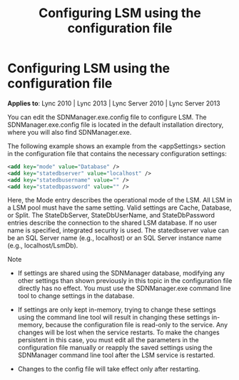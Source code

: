 ﻿---
title: Configuring LSM using the configuration file
TOCTitle: Configuring LSM using the configuration file
ms:assetid: 91a71769-df75-49a6-b305-8d202f6a5d12
ms:mtpsurl: https://msdn.microsoft.com/en-us/library/Dn785210(v=office.15)
ms:contentKeyID: 62952693
ms.date: 02/16/2015
mtps_version: v=office.15
dev_langs:
- xml
---

# Configuring LSM using the configuration file

**Applies to**: Lync 2010 | Lync 2013 | Lync Server 2010 | Lync Server 2013

You can edit the SDNManager.exe.config file to configure LSM. The SDNManager.exe.config file is located in the default installation directory, where you will also find SDNManager.exe.

The following example shows an example from the \<appSettings\> section in the configuration file that contains the necessary configuration settings:

```xml
<add key="mode" value="Database" />
<add key="statedbserver" value="localhost" />
<add key="statedbusername" value="" />
<add key="statedbpassword" value="" />
```

Here, the Mode entry describes the operational mode of the LSM. All LSM in a LSM pool must have the same setting. Valid settings are Cache, Database, or Split. The StateDbServer, StateDbUserName, and StateDbPassword entries describe the connection to the shared LSM database. If no user name is specified, integrated security is used. The statedbserver value can be an SQL Server name (e.g., localhost) or an SQL Server instance name (e.g., localhost/LsmDb).

> [!NOTE]
> <UL>
> <LI>
> <P>If settings are shared using the SDNManager database, modifying any other settings than shown previously in this topic in the configuration file directly has no effect. You must use the SDNManager.exe command line tool to change settings in the database.</P>
> <LI>
> <P>If settings are only kept in-memory, trying to change these settings using the command line tool will result in changing these settings in-memory, because the configuration file is read-only to the service. Any changes will be lost when the service restarts. To make the changes persistent in this case, you must edit all the parameters in the configuration file manually or reapply the saved settings using the SDNManager command line tool after the LSM service is restarted.</P>
> <LI>
> <P>Changes to the config file will take effect only after restarting.</P></LI></UL>


